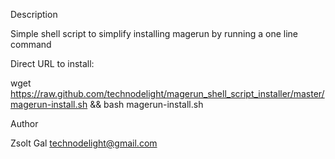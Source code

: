 Description

 Simple shell script to simplify installing magerun by running a one line command
 
Direct URL to install:
 
 wget https://raw.github.com/technodelight/magerun_shell_script_installer/master/magerun-install.sh && bash magerun-install.sh

Author

 Zsolt Gal <technodelight@gmail.com>

